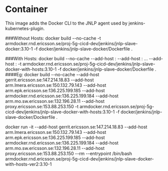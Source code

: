 # Container
This image adds the Docker CLI to the JNLP agent used by jenkins-kubernetes-plugin.

###Without Hosts:
docker build --no-cache -t armdocker.rnd.ericsson.se/proj-5g-cicd-dev/jenkins/jnlp-slave-docker:3.10-1 -f docker/jenkins/jnlp-slave-docker/Dockerfile .

###With Hosts:
docker build --no-cache --add-host <host1>:<ip1> --add-host <host2>:<ip2> ... --add-host <hostn>:<ipn> -t armdocker.rnd.ericsson.se/proj-5g-cicd-dev/jenkins/jnlp-slave-docker-with-hosts:3.10-1 -f docker/jenkins/jnlp-slave-docker/Dockerfile .
####Eg:
docker build --no-cache --add-host gerrit.ericsson.se:147.214.18.83 --add-host arm.lmera.ericsson.se:150.132.79.143 --add-host arm.epk.ericsson.se:136.225.199.185 --add-host armdocker.rnd.ericsson.se:136.225.199.184 --add-host arm.mo.sw.ericsson.se:132.196.28.11 --add-host proxy.ericsson.se:153.88.253.150 -t armdocker.rnd.ericsson.se/proj-5g-cicd-dev/jenkins/jnlp-slave-docker-with-hosts:3.10-1 -f docker/jenkins/jnlp-slave-docker/Dockerfile .

docker run -it  --add-host gerrit.ericsson.se:147.214.18.83 --add-host arm.lmera.ericsson.se:150.132.79.143 --add-host arm.epk.ericsson.se:136.225.199.185 --add-host armdocker.rnd.ericsson.se:136.225.199.184 --add-host arm.mo.sw.ericsson.se:132.196.28.11 --add-host proxy.ericsson.se:153.88.253.150 --rm --entrypoint /bin/bash armdocker.rnd.ericsson.se/proj-5g-cicd-dev/jenkins/jnlp-slave-docker-with-hosts-ver2:3.10-1